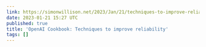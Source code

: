 ```yaml
---
link: https://simonwillison.net/2023/Jan/21/techniques-to-improve-reliability/#atom-everything
date: 2023-01-21 15:27 UTC
published: true
title: 'OpenAI Cookbook: Techniques to improve reliability'
tags: []
---
```



